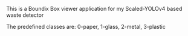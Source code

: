 This is a Boundix Box viewer application for my Scaled-YOLOv4 based waste detector

The predefined classes are: 0-paper, 1-glass, 2-metal, 3-plastic

